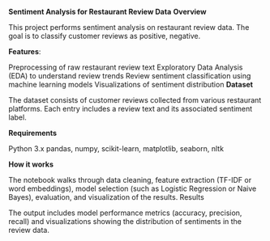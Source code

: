 **Sentiment Analysis for Restaurant Review Data**
**Overview**

This project performs sentiment analysis on restaurant review data. The goal is to classify customer reviews as positive, negative.

**Features**:

Preprocessing of raw restaurant review text
Exploratory Data Analysis (EDA) to understand review trends
Review sentiment classification using machine learning models
Visualizations of sentiment distribution
**Dataset**

The dataset consists of customer reviews collected from various restaurant platforms. Each entry includes a review text and its associated sentiment label.

**Requirements**

Python 3.x
pandas, numpy, scikit-learn, matplotlib, seaborn, nltk

**How it works**

The notebook walks through data cleaning, feature extraction (TF-IDF or word embeddings), model selection (such as Logistic Regression or Naive Bayes), evaluation, and visualization of the results.
Results

The output includes model performance metrics (accuracy, precision, recall) and visualizations showing the distribution of sentiments in the review data.

